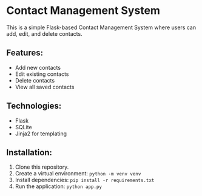 # Contact Management System

This is a simple Flask-based Contact Management System where users can add, edit, and delete contacts.

## Features:
- Add new contacts
- Edit existing contacts
- Delete contacts
- View all saved contacts

## Technologies:
- Flask
- SQLite
- Jinja2 for templating

## Installation:
1. Clone this repository.
2. Create a virtual environment: `python -m venv venv`
3. Install dependencies: `pip install -r requirements.txt`
4. Run the application: `python app.py`
